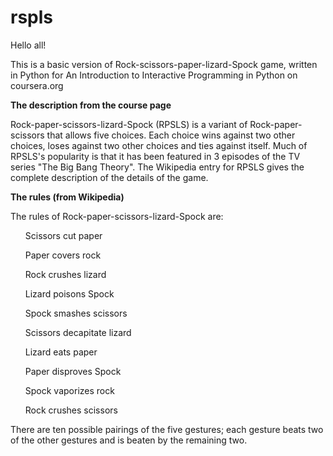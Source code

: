 rspls
=====

Hello all!

This is a basic version of Rock-scissors-paper-lizard-Spock game, written in Python for An Introduction to Interactive Programming in Python on coursera.org

<b>The description from the course page</b>

Rock-paper-scissors-lizard-Spock (RPSLS) is a variant of Rock-paper-scissors that allows five choices. Each choice wins against two other choices, loses against two other choices and ties against itself. Much of RPSLS's popularity is that it has been featured in 3 episodes of the TV series "The Big Bang Theory". The Wikipedia entry for RPSLS gives the complete description of the details of the game.

<b>The rules (from Wikipedia)</b>

The rules of Rock-paper-scissors-lizard-Spock are:
<ul>Scissors cut paper</ul>
<ul>Paper covers rock</ul>
<ul>Rock crushes lizard</ul>
<ul>Lizard poisons Spock</ul>
<ul>Spock smashes scissors</ul>
<ul>Scissors decapitate lizard</ul>
<ul>Lizard eats paper</ul>
<ul>Paper disproves Spock</ul>
<ul>Spock vaporizes rock</ul>
<ul>Rock crushes scissors</ul>

There are ten possible pairings of the five gestures; each gesture beats two of the other gestures and is beaten by the remaining two.


